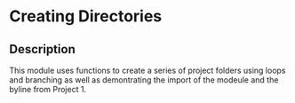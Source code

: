 # Creating Directories 

## Description

This module uses functions to create a series of project folders using loops and branching as well as demontrating the import of the modeule and the byline from Project 1.

